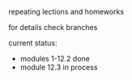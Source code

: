 repeating lections and homeworks

for details check branches

current status: 
- modules 1-12.2 done
- module 12.3 in process
